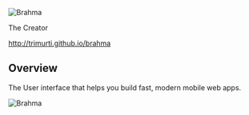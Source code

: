 ![Brahma](http://s24.postimg.org/6mw7b991x/brahma_hero.jpg)

The Creator

http://trimurti.github.io/brahma

## Overview

The User interface that helps you build fast, modern mobile web apps.

![Brahma](http://s12.postimg.org/5tb6vl2nh/brahma.jpg)

